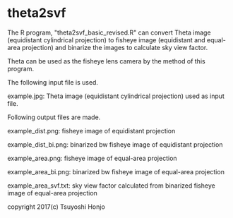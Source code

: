 # theta2svf
The R program, "theta2svf_basic_revised.R"
can convert Theta image (equidistant cylindrical projection) to fisheye image (equidistant and equal-area projection) and
binarize the images to calculate sky view factor.

Theta can be used as the fisheye lens camera by the method of this program.

The following input file is used.

example.jpg: Theta image (equidistant cylindrical projection) used as input file.

Following output files are made.

example_dist.png: fisheye image of equidistant projection

example_dist_bi.png: binarized bw fisheye image of equidistant projection

example_area.png: fisheye image of equal-area projection

example_area_bi.png: binarized bw fisheye image of equal-area projection

example_area_svf.txt: sky view factor calculated from binarized fisheye image of equal-area projection

copyright 2017(c) Tsuyoshi Honjo

